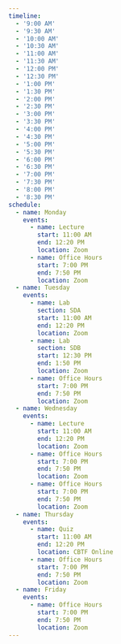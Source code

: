 ```yaml
---
timeline:
  - '9:00 AM'
  - '9:30 AM'
  - '10:00 AM'
  - '10:30 AM'
  - '11:00 AM'
  - '11:30 AM'
  - '12:00 PM'
  - '12:30 PM'
  - '1:00 PM'
  - '1:30 PM'
  - '2:00 PM'
  - '2:30 PM'
  - '3:00 PM'
  - '3:30 PM'
  - '4:00 PM'
  - '4:30 PM'
  - '5:00 PM'
  - '5:30 PM'
  - '6:00 PM'
  - '6:30 PM'
  - '7:00 PM'
  - '7:30 PM'
  - '8:00 PM'
  - '8:30 PM'
schedule:
  - name: Monday
    events:
      - name: Lecture
        start: 11:00 AM
        end: 12:20 PM
        location: Zoom 
      - name: Office Hours
        start: 7:00 PM
        end: 7:50 PM
        location: Zoom 
  - name: Tuesday
    events:
      - name: Lab 
        section: SDA
        start: 11:00 AM
        end: 12:20 PM
        location: Zoom 
      - name: Lab 
        section: SDB
        start: 12:30 PM
        end: 1:50 PM
        location: Zoom 
      - name: Office Hours
        start: 7:00 PM
        end: 7:50 PM
        location: Zoom 
  - name: Wednesday
    events:
      - name: Lecture
        start: 11:00 AM
        end: 12:20 PM
        location: Zoom 
      - name: Office Hours
        start: 7:00 PM
        end: 7:50 PM
        location: Zoom 
      - name: Office Hours
        start: 7:00 PM
        end: 7:50 PM
        location: Zoom 
  - name: Thursday
    events:
      - name: Quiz 
        start: 11:00 AM
        end: 12:20 PM
        location: CBTF Online 
      - name: Office Hours
        start: 7:00 PM
        end: 7:50 PM
        location: Zoom 
  - name: Friday
    events:
      - name: Office Hours
        start: 7:00 PM
        end: 7:50 PM
        location: Zoom 
---
```

